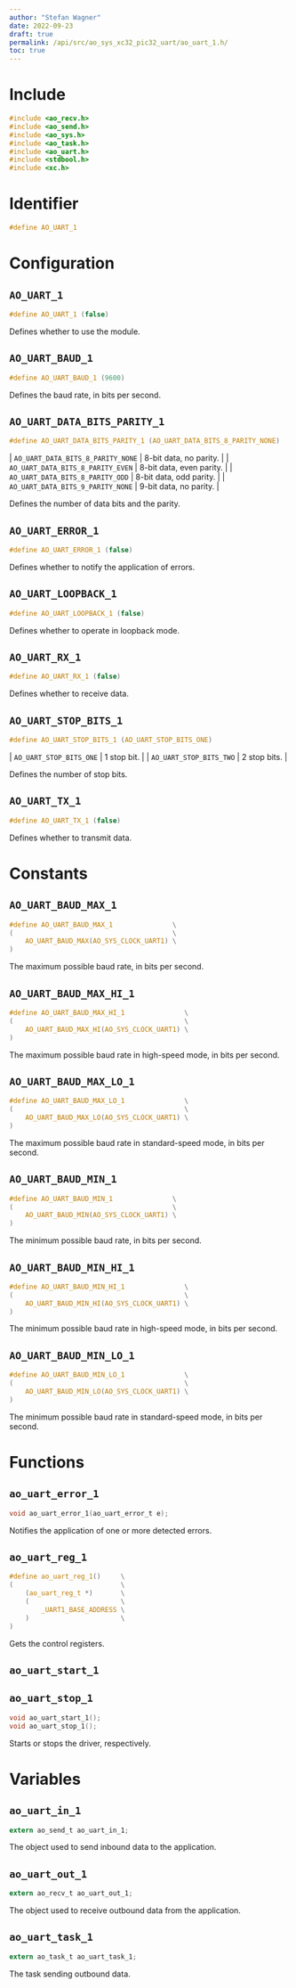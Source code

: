 ```yaml
---
author: "Stefan Wagner"
date: 2022-09-23
draft: true
permalink: /api/src/ao_sys_xc32_pic32_uart/ao_uart_1.h/
toc: true
---
```


# Include

```c
#include <ao_recv.h>
#include <ao_send.h>
#include <ao_sys.h>
#include <ao_task.h>
#include <ao_uart.h>
#include <stdbool.h>
#include <xc.h>
```

# Identifier

```c
#define AO_UART_1
```

# Configuration

## `AO_UART_1`

```c
#define AO_UART_1 (false)
```

Defines whether to use the module.

## `AO_UART_BAUD_1`

```c
#define AO_UART_BAUD_1 (9600)
```

Defines the baud rate, in bits per second.

## `AO_UART_DATA_BITS_PARITY_1`

```c
#define AO_UART_DATA_BITS_PARITY_1 (AO_UART_DATA_BITS_8_PARITY_NONE)
```

| `AO_UART_DATA_BITS_8_PARITY_NONE` | 8-bit data, no parity.   |
| `AO_UART_DATA_BITS_8_PARITY_EVEN` | 8-bit data, even parity. |
| `AO_UART_DATA_BITS_8_PARITY_ODD`  | 8-bit data, odd parity.  |
| `AO_UART_DATA_BITS_9_PARITY_NONE` | 9-bit data, no parity.   |

Defines the number of data bits and the parity.

## `AO_UART_ERROR_1`

```c
#define AO_UART_ERROR_1 (false)
```

Defines whether to notify the application of errors.

## `AO_UART_LOOPBACK_1`

```c
#define AO_UART_LOOPBACK_1 (false)
```

Defines whether to operate in loopback mode.

## `AO_UART_RX_1`

```c
#define AO_UART_RX_1 (false)
```

Defines whether to receive data.

## `AO_UART_STOP_BITS_1`

```c
#define AO_UART_STOP_BITS_1 (AO_UART_STOP_BITS_ONE)
```

| `AO_UART_STOP_BITS_ONE` | 1 stop bit.  |
| `AO_UART_STOP_BITS_TWO` | 2 stop bits. |

Defines the number of stop bits.

## `AO_UART_TX_1`

```c
#define AO_UART_TX_1 (false)
```

Defines whether to transmit data.

# Constants

## `AO_UART_BAUD_MAX_1`

```c
#define AO_UART_BAUD_MAX_1               \
(                                        \
    AO_UART_BAUD_MAX(AO_SYS_CLOCK_UART1) \
)
```

The maximum possible baud rate, in bits per second.

## `AO_UART_BAUD_MAX_HI_1`

```c
#define AO_UART_BAUD_MAX_HI_1               \
(                                           \
    AO_UART_BAUD_MAX_HI(AO_SYS_CLOCK_UART1) \
)
```

The maximum possible baud rate in high-speed mode, in bits per second.

## `AO_UART_BAUD_MAX_LO_1`

```c
#define AO_UART_BAUD_MAX_LO_1               \
(                                           \
    AO_UART_BAUD_MAX_LO(AO_SYS_CLOCK_UART1) \
)
```

The maximum possible baud rate in standard-speed mode, in bits per second.

## `AO_UART_BAUD_MIN_1`

```c
#define AO_UART_BAUD_MIN_1               \
(                                        \
    AO_UART_BAUD_MIN(AO_SYS_CLOCK_UART1) \
)
```

The minimum possible baud rate, in bits per second.

## `AO_UART_BAUD_MIN_HI_1`

```c
#define AO_UART_BAUD_MIN_HI_1               \
(                                           \
    AO_UART_BAUD_MIN_HI(AO_SYS_CLOCK_UART1) \
)
```

The minimum possible baud rate in high-speed mode, in bits per second.

## `AO_UART_BAUD_MIN_LO_1`

```c
#define AO_UART_BAUD_MIN_LO_1               \
(                                           \
    AO_UART_BAUD_MIN_LO(AO_SYS_CLOCK_UART1) \
)
```

The minimum possible baud rate in standard-speed mode, in bits per second.

# Functions

## `ao_uart_error_1`

```c
void ao_uart_error_1(ao_uart_error_t e);
```

Notifies the application of one or more detected errors.

## `ao_uart_reg_1`

```c
#define ao_uart_reg_1()     \
(                           \
    (ao_uart_reg_t *)       \
    (                       \
        _UART1_BASE_ADDRESS \
    )                       \
)
```

Gets the control registers.

## `ao_uart_start_1`
## `ao_uart_stop_1`

```c
void ao_uart_start_1();
void ao_uart_stop_1();
```

Starts or stops the driver, respectively.

# Variables

## `ao_uart_in_1`

```c
extern ao_send_t ao_uart_in_1;
```

The object used to send inbound data to the application.

## `ao_uart_out_1`

```c
extern ao_recv_t ao_uart_out_1;
```

The object used to receive outbound data from the application.

## `ao_uart_task_1`

```c
extern ao_task_t ao_uart_task_1;
```

The task sending outbound data.
